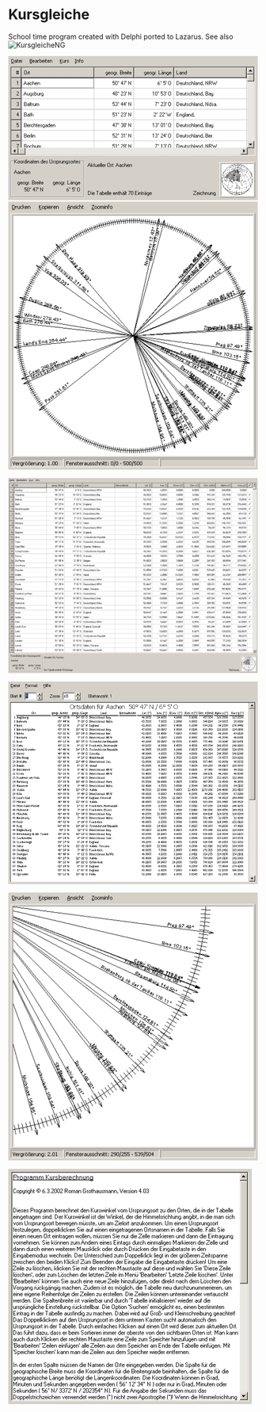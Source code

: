 # Kursgleiche
School time program created with Delphi ported to Lazarus.
See also ![KursgleicheNG](https://github.com/romangrothausmann/KursgleicheNG)

![main window](KursgleicheIMGs/ss/main.png)
![windrose](KursgleicheIMGs/ss/windrose_full.png)

![main window maximized](KursgleicheIMGs/ss/main_max.png)

![windrose](KursgleicheIMGs/ss/print_list.png)

![windrose](KursgleicheIMGs/ss/windrose_zoom.png)

![windrose](KursgleicheIMGs/ss/about.png)
